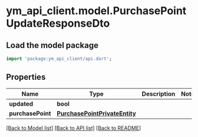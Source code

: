 # ym_api_client.model.PurchasePointUpdateResponseDto

## Load the model package
```dart
import 'package:ym_api_client/api.dart';
```

## Properties
Name | Type | Description | Notes
------------ | ------------- | ------------- | -------------
**updated** | **bool** |  | 
**purchasePoint** | [**PurchasePointPrivateEntity**](PurchasePointPrivateEntity.md) |  | 

[[Back to Model list]](../README.md#documentation-for-models) [[Back to API list]](../README.md#documentation-for-api-endpoints) [[Back to README]](../README.md)


